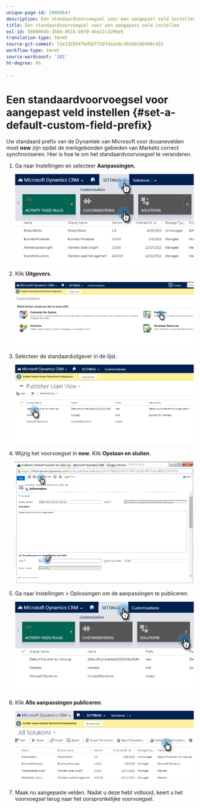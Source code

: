 ```yaml
---
unique-page-id: 10094647
description: Een standaardvoorvoegsel voor een aangepast veld instellen - Marketo Docs - Productdocumentatie
title: Een standaardvoorvoegsel voor een aangepast veld instellen
exl-id: 5608864b-356d-451b-b079-4ea11c3296e5
translation-type: tm+mt
source-git-commit: 72e1d29347bd5b77107da1e9c30169cb6490c432
workflow-type: tm+mt
source-wordcount: '101'
ht-degree: 0%

---
```


# Een standaardvoorvoegsel voor aangepast veld instellen {#set-a-default-custom-field-prefix}

Uw standaard prefix van de Dynamiek van Microsoft voor douanevelden moet **new** zijn opdat de merkgebonden gebieden van Marketo correct synchroniseren. Hier is hoe te om het standaardvoorvoegsel te veranderen.

1. Ga naar Instellingen en selecteer **Aanpassingen.**

   ![](assets/image2015-10-9-11-3a18-3a8.png)

1. Klik **Uitgevers**.

   ![](assets/image2015-10-9-11-3a19-3a39.png)

1. Selecteer de standaarduitgever in de lijst.

   ![](assets/image2015-10-9-11-3a2-3a45.png)

1. Wijzig het voorvoegsel in **new**. Klik **Opslaan en sluiten**.

   ![](assets/image2015-10-9-11-3a9-3a17.png)

1. Ga naar Instellingen > Oplossingen om de aanpassingen te publiceren.

   ![](assets/image2015-10-9-11-3a12-3a43.png)

1. Klik **Alle aanpassingen publiceren**.

   ![](assets/image2015-10-9-11-3a14-3a42.png)

1. Maak nu aangepaste velden. Nadat u deze hebt voltooid, keert u het voorvoegsel terug naar het oorspronkelijke voorvoegsel.
